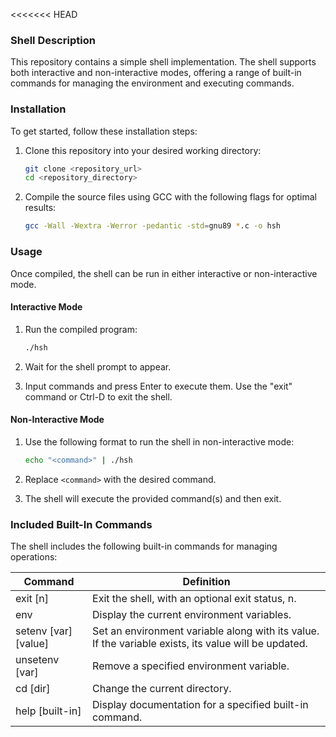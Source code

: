 <<<<<<< HEAD
### Shell Description

This repository contains a simple shell implementation. The shell supports both interactive and non-interactive modes, offering a range of built-in commands for managing the environment and executing commands.

### Installation

To get started, follow these installation steps:

1. Clone this repository into your desired working directory:
   ```sh
   git clone <repository_url>
   cd <repository_directory>
   ```

2. Compile the source files using GCC with the following flags for optimal results:
   ```sh
   gcc -Wall -Wextra -Werror -pedantic -std=gnu89 *.c -o hsh
   ```

### Usage

Once compiled, the shell can be run in either interactive or non-interactive mode.

#### Interactive Mode

1. Run the compiled program:
   ```sh
   ./hsh
   ```

2. Wait for the shell prompt to appear.

3. Input commands and press Enter to execute them. Use the "exit" command or Ctrl-D to exit the shell.

#### Non-Interactive Mode

1. Use the following format to run the shell in non-interactive mode:
   ```sh
   echo "<command>" | ./hsh
   ```

2. Replace `<command>` with the desired command.

3. The shell will execute the provided command(s) and then exit.

### Included Built-In Commands

The shell includes the following built-in commands for managing operations:

| Command             | Definition                                                                                |
| ------------------- | ----------------------------------------------------------------------------------------- |
| exit [n]            | Exit the shell, with an optional exit status, n.                                          |
| env                 | Display the current environment variables.                                                |
| setenv [var][value] | Set an environment variable along with its value. If the variable exists, its value will be updated. |
| unsetenv [var]      | Remove a specified environment variable.                                                  |
| cd [dir]            | Change the current directory.                                                             |
| help [built-in]     | Display documentation for a specified built-in command.                                   |
